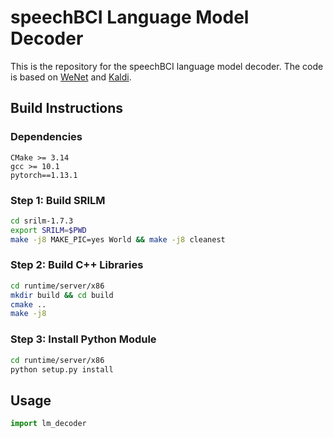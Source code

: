 # speechBCI Language Model Decoder

This is the repository for the speechBCI language model decoder. The code is based on [WeNet](https://github.com/wenet-e2e/wenet) and [Kaldi](https://github.com/kaldi-asr/kaldi).

## Build Instructions

### Dependencies
```
CMake >= 3.14
gcc >= 10.1
pytorch==1.13.1
```

### Step 1: Build SRILM
```bash
cd srilm-1.7.3
export SRILM=$PWD
make -j8 MAKE_PIC=yes World && make -j8 cleanest
```

### Step 2: Build C++ Libraries
```bash
cd runtime/server/x86
mkdir build && cd build
cmake ..
make -j8
```

### Step 3: Install Python Module
```bash
cd runtime/server/x86
python setup.py install
```

## Usage
```python
import lm_decoder
```
